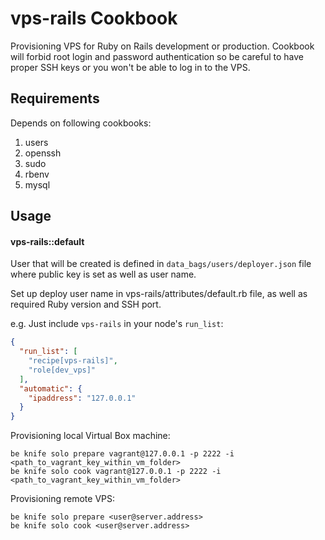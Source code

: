 vps-rails Cookbook
==================
Provisioning VPS for Ruby on Rails development or production. Cookbook will forbid root login and password authentication so be careful to have proper SSH keys or you won't be able to log in to the VPS.

Requirements
------------
Depends on following cookbooks:
1. users
2. openssh
3. sudo
4. rbenv
5. mysql

Usage
-----
#### vps-rails::default
User that will be created is defined in `data_bags/users/deployer.json` file where public key is set as well as user name.

Set up deploy user name in vps-rails/attributes/default.rb file, as well as required Ruby version and SSH port.

e.g.
Just include `vps-rails` in your node's `run_list`:

```json
{
  "run_list": [
    "recipe[vps-rails]",
    "role[dev_vps]"
  ],
  "automatic": {
    "ipaddress": "127.0.0.1"
  }
}
```

Provisioning local Virtual Box machine:
```
be knife solo prepare vagrant@127.0.0.1 -p 2222 -i <path_to_vagrant_key_within_vm_folder>
be knife solo cook vagrant@127.0.0.1 -p 2222 -i <path_to_vagrant_key_within_vm_folder>
```

Provisioning remote VPS:

```
be knife solo prepare <user@server.address>
be knife solo cook <user@server.address>
```
